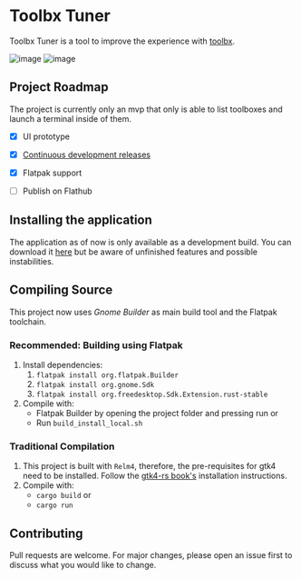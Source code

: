 
# Toolbx Tuner

Toolbx Tuner is a tool to improve the experience with [toolbx](https://containertoolbx.org/).

![image](https://media.githubusercontent.com/media/13hannes11/toolbx-tuner/main/data/resources/screenshots/main_light.png)
![image](https://media.githubusercontent.com/media/13hannes11/toolbx-tuner/main/data/resources/screenshots/main_dark.png)

## Project Roadmap

The project is currently only an mvp that only is able to list toolboxes and launch a terminal inside of them.

- [x] UI prototype
- [x] [Continuous development releases](https://github.com/13hannes11/toolbx-tuner/releases/tag/dev)
- [x] Flatpak support
- [ ] Publish on Flathub


## Installing the application

The application as of now is only available as a development build. You can download it [here](https://github.com/13hannes11/toolbx-tuner/releases/tag/dev) but be aware of unfinished features and possible instabilities. 


## Compiling Source

This project now uses *Gnome Builder* as main build tool and the Flatpak toolchain.

### Recommended: Building using Flatpak


1. Install dependencies:
    1. `flatpak install org.flatpak.Builder`
    2. `flatpak install org.gnome.Sdk`
    3. `flatpak install org.freedesktop.Sdk.Extension.rust-stable` 
2. Compile with:
    * Flatpak Builder by opening the project folder and pressing run or
    * Run `build_install_local.sh`


### Traditional Compilation

1. This project is built with `Relm4`, therefore, the pre-requisites for gtk4 need to be installed. Follow the [gtk4-rs book's](https://gtk-rs.org/gtk4-rs/stable/latest/book/installation_linux.html) installation instructions.
2. Compile with:
    * `cargo build` or
    * `cargo run`

## Contributing
Pull requests are welcome. For major changes, please open an issue first to discuss what you would like to change.
